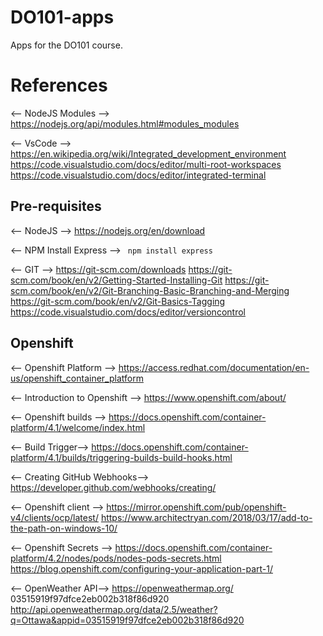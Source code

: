 # DO101-apps

Apps for the DO101 course.

# References
<-- NodeJS Modules -->
https://nodejs.org/api/modules.html#modules_modules

<-- VsCode -->
https://en.wikipedia.org/wiki/Integrated_development_environment
https://code.visualstudio.com/docs/editor/multi-root-workspaces
https://code.visualstudio.com/docs/editor/integrated-terminal

## Pre-requisites
<-- NodeJS -->
https://nodejs.org/en/download

<-- NPM Install Express -->
<code bash>
npm install express
</code>

<-- GIT -->
https://git-scm.com/downloads
https://git-scm.com/book/en/v2/Getting-Started-Installing-Git
https://git-scm.com/book/en/v2/Git-Branching-Basic-Branching-and-Merging
https://git-scm.com/book/en/v2/Git-Basics-Tagging
https://code.visualstudio.com/docs/editor/versioncontrol

## Openshift
<-- Openshift Platform -->
https://access.redhat.com/documentation/en-us/openshift_container_platform

<-- Introduction to Openshift -->
https://www.openshift.com/about/

<-- Openshift builds -->
https://docs.openshift.com/container-platform/4.1/welcome/index.html

<-- Build Trigger-->
https://docs.openshift.com/container-platform/4.1/builds/triggering-builds-build-hooks.html

<-- Creating  GitHub Webhooks-->
https://developer.github.com/webhooks/creating/

<-- Openshift client -->
https://mirror.openshift.com/pub/openshift-v4/clients/ocp/latest/
https://www.architectryan.com/2018/03/17/add-to-the-path-on-windows-10/

<-- Openshift Secrets -->
https://docs.openshift.com/container-platform/4.2/nodes/pods/nodes-pods-secrets.html
https://blog.openshift.com/configuring-your-application-part-1/

<-- OpenWeather API-->
https://openweathermap.org/
03515919f97dfce2eb002b318f86d920
http://api.openweathermap.org/data/2.5/weather?q=Ottawa&appid=03515919f97dfce2eb002b318f86d920